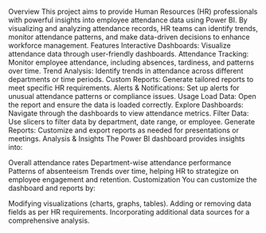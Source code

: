 Overview
This project aims to provide Human Resources (HR) professionals with powerful insights into employee attendance data using Power BI. By visualizing and analyzing attendance records, HR teams can identify trends, monitor attendance patterns, and make data-driven decisions to enhance workforce management.
Features
Interactive Dashboards: Visualize attendance data through user-friendly dashboards.
Attendance Tracking: Monitor employee attendance, including absences, tardiness, and patterns over time.
Trend Analysis: Identify trends in attendance across different departments or time periods.
Custom Reports: Generate tailored reports to meet specific HR requirements.
Alerts & Notifications: Set up alerts for unusual attendance patterns or compliance issues.
Usage
Load Data: Open the report and ensure the data is loaded correctly.
Explore Dashboards: Navigate through the dashboards to view attendance metrics.
Filter Data: Use slicers to filter data by department, date range, or employee.
Generate Reports: Customize and export reports as needed for presentations or meetings.
Analysis & Insights
The Power BI dashboard provides insights into:

Overall attendance rates
Department-wise attendance performance
Patterns of absenteeism
Trends over time, helping HR to strategize on employee engagement and retention.
Customization
You can customize the dashboard and reports by:

Modifying visualizations (charts, graphs, tables).
Adding or removing data fields as per HR requirements.
Incorporating additional data sources for a comprehensive analysis.
